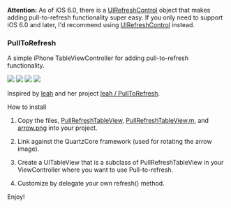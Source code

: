 **Attention:** As of iOS 6.0, there is a [UIRefreshControl](https://developer.apple.com/library/ios/documentation/uikit/reference/UIRefreshControl_class/Reference/Reference.html) object that makes adding pull-to-refresh functionality super easy. If you only need to support iOS 6.0 and later, I'd recommend using [UIRefreshControl](https://developer.apple.com/library/ios/documentation/uikit/reference/UIRefreshControl_class/Reference/Reference.html) instead.

### PullToRefresh

A simple iPhone TableViewController for adding pull-to-refresh functionality.

![](http://s3.amazonaws.com/leah.baconfile.com/blog/refresh-small-1.png)
![](http://s3.amazonaws.com/leah.baconfile.com/blog/refresh-small-2.png)
![](http://s3.amazonaws.com/leah.baconfile.com/blog/refresh-small-3.png)
![](http://s3.amazonaws.com/leah.baconfile.com/blog/refresh-small-4.png)

Inspired by [leah](https://github.com/leah) and her project [leah / PullToRefresh](https://github.com/leah/PullToRefresh).


How to install

1. Copy the files, [PullRefreshTableView](https://github.com/MBKwon/PullToRefresh/master/Classes/PullRefreshTableView.h),
[PullRefreshTableView.m](https://github.com/MBKwon/PullToRefresh/master/Classes/PullRefreshTableView.m),
and [arrow.png](https://github.com/MBKwon/PullToRefresh/raw/master/arrow.png) into your project.

2. Link against the QuartzCore framework (used for rotating the arrow image).

3. Create a UITableView that is a subclass of PullRefreshTableView in your ViewController where you want to use Pull-to-refresh.

4. Customize by delegate your own refresh() method.


Enjoy!